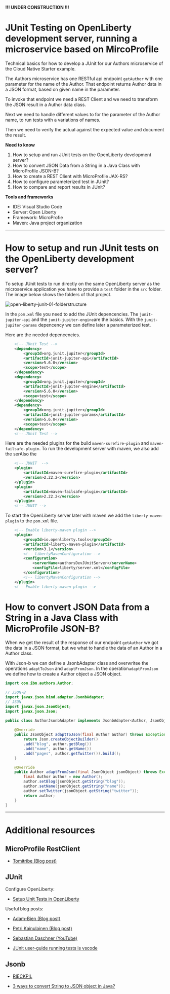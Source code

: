 **!!! UNDER CONSTRUCTION !!!**

# JUnit Testing on OpenLiberty development server, running a microservice based on MircoProfile 

Technical basics for how to develop a JUnit for our Authors microservice of the Cloud Native Starter example.

The Authors microservice has one RESTful api endpoint `getAuthor` with one parameter for the name of the Author. That endpoint returns Author data in a JSON format, based on given name in the parameter.

To invoke that endpoint we need a REST Client and we need to transform the JSON result in a Author data class.

Next we need to handle different values to for the parameter of the Author name, to run tests with a variations of names.

Then we need to verify the actual against the expected value and document the result.

**Need to know**

1. How to setup and run JUnit tests on the OpenLiberty development server?
2. How to convert JSON Data from a String in a Java Class with MicroProfile JSON-B?
3. How to create a REST Client with MicroProfile JAX-RS?
4. How to configure parameterized test in JUnit?
5. How to compare and report results in JUnit?

**Tools and frameworks**

* IDE: Visual Studio Code
* Server: Open Liberty
* Framework: MicroProfie
* Maven: Java project organization

---

# How to setup and run JUnit tests on the OpenLiberty development server?

To setup JUnit tests to run directly on the same OpenLiberty server as the microservice application you have to provide a `test` folder in the `src` folder. The image below shows the folders of that project.

![open-liberty-junit-01-folderstructure](images/open-liberty-junit-01-folderstructure.png)

In the `pom.xml` file you need to add the JUnit depencencies.
The `junit-jupiter-api` and the `junit-jupiter-engine`are the basics. With the `junit-jupiter-params` depencency we can define later a parameterized test. 

Here are the needed depencencies.

```xml
	<!-- JUnit Test --> 
	<dependency>
		<groupId>org.junit.jupiter</groupId>
		<artifactId>junit-jupiter-api</artifactId>
		<version>5.6.0</version>
		<scope>test</scope>
	</dependency>
	<dependency>
		<groupId>org.junit.jupiter</groupId>
		<artifactId>junit-jupiter-engine</artifactId>
		<version>5.6.0</version>
		<scope>test</scope>
	</dependency>
	<dependency>
		<groupId>org.junit.jupiter</groupId>
		<artifactId>junit-jupiter-params</artifactId>
		<version>5.6.0</version>
		<scope>test</scope>
	</dependency>
	<!-- JUnit Test -->
```

Here are the needed plugins for the build `maven-surefire-plugin` and `maven-failsafe-plugin`. 
To run the development server with maven, we also add the serAlso the 

```xml
    <!-- JUNIT  -->
	<plugin>
		<artifactId>maven-surefire-plugin</artifactId>
		<version>2.22.2</version>
	</plugin>
	<plugin>
		<artifactId>maven-failsafe-plugin</artifactId>
		<version>2.22.2</version>
	</plugin>
	<!-- JUNIT -->
```
To start the OpenLiberty server later with maven we add the `liberty-maven-plugin` to the `pom.xml` file.

```xml
    <!-- Enable liberty-maven plugin -->
    <plugin>
        <groupId>io.openliberty.tools</groupId>
        <artifactId>liberty-maven-plugin</artifactId>
		<version>3.1</version>
		<!-- libertyMavenConfiguration -->
		<configuration>
            <serverName>authorsDevJUnitServer</serverName>
			<configFile>liberty/server.xml</configFile>
        </configuration>
	    <!-- libertyMavenConfiguration -->
    </plugin>
    <!-- Enable liberty-maven-plugin -->
```

# How to convert JSON Data from a String in a Java Class with MicroProfile JSON-B?

When we get the result of the response of our endpoint `getAuthor` we got the data in a JSON format, but we what to handle the data of an Author in a Author class.

With Json-b we can define a JsonbAdapter class and overwritee the operations `adaptToJson` and `adaptFromJson`. 
In the operation`adaptFromJson` we define how to create a Author object a JSON object.

```java
import com.ibm.authors.Author;

// JSON-B
import javax.json.bind.adapter.JsonbAdapter;
// JSON
import javax.json.JsonObject;
import javax.json.Json;

public class AuthorJsonbAdapter implements JsonbAdapter<Author, JsonObject> {
 
    @Override
    public JsonObject adaptToJson(final Author author) throws Exception {
        return Json.createObjectBuilder()
        .add("blog", author.getBlog())
        .add("name", author.getName())
        .add("pages", author.getTwitter()).build();
    }

    @Override
    public Author adaptFromJson(final JsonObject jsonObject) throws Exception {
        final Author author = new Author();
        author.setBlog(jsonObject.getString("blog"));
        author.setName(jsonObject.getString("name"));
        author.setTwitter(jsonObject.getString("twitter"));
        return author;
    }
}
```

---

# Additional resources

## MicroProfile RestClient

* [Tomitribe (Blog post)](https://www.tomitribe.com/blog/overview-of-microprofile-rest-client/)

## JUnit

Configure OpenLiberty:

* [Setup Unit Tests in OpenLiberty](https://github.com/OpenLiberty/open-liberty/wiki/Unit-Tests)

Useful blog posts:

* [Adam-Bien (Blog post)](http://www.adam-bien.com/roller/abien/entry/using_microprofile_rest_client_for)

* [Petri Kainulainen (Blog post)](https://www.petrikainulainen.net/programming/testing/junit-5-tutorial-writing-parameterized-tests/)

* [Sebastian Daschner (YouTube)](https://www.youtube.com/watch?v=JPctzdfxeXo)

* [JUnit user-guide running tests is vscode](https://junit.org/junit5/docs/current/user-guide/#running-tests-ide-vscode)

## Jsonb

* [RIECKPIL](https://rieckpil.de/whatis-json-binding-json-b/)

* [3 ways to convert String to JSON object in Java?](https://www.java67.com/2016/10/3-ways-to-convert-string-to-json-object-in-java.html)